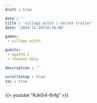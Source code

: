 ```yaml
---
draft : true

date : ''
title : 'village witch | series trailer'
date: '2024-11-29T10:30:00'

games:
 - village witch

guests:
 - agatha c
 - rhannon daly

description : ''

scrolltotop : true
toc : true
---
```


{{< youtube "RJkGi4-6nfg" >}}